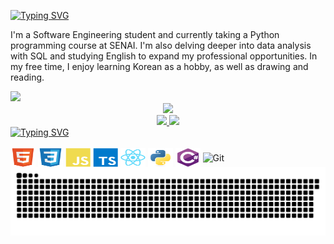 <a href="https://git.io/typing-svg"><img src="https://readme-typing-svg.demolab.com?font=Fira+Code&size=40&pause=1000&background=FE47FF00&width=435&height=100&lines=Kerolim+Cristina" alt="Typing SVG" /></a>

I'm a Software Engineering student and currently taking a Python programming course at SENAI. I'm also delving deeper into data analysis
with SQL and studying English to expand my professional
opportunities. In my free time, I enjoy learning Korean as a hobby, as well as
drawing and reading. 
<div>
<a href="[https://www.linkedin.com/in/rafaella-ballerini-45875016a](https://www.linkedin.com/in/kerolim-cristina-dos-santos-a238a6153/)"(https://www.linkedin.com/in/kerolim-cristina-dos-santos-a238a6153/)" target="_blank"><img src="https://img.shields.io/badge/-LinkedIn-%230077B5?style=for-the-badge&logo=linkedin&logoColor=white" target="_blank"></a>
</div>
<div align="center">
  <img src="kellc.gif" width="900" />
</div>
<div align="center">
  <a href="https://github.com/kellcrist1">
    <img height="190em" src="https://github-readme-stats.vercel.app/api?username=kellcrist1&show_icons=false&theme=radical&include_all_commits=false&count_private=false"/>
    <img height="190em" src="https://github-readme-stats.vercel.app/api/top-langs/?username=kellcrist1&layout=compact&langs_count=16&theme=radical"/>
  </a>
</div>
  <a href="https://git.io/typing-svg"><img src="https://readme-typing-svg.demolab.com?font=Fira+Code&pause=1000&background=FE47FF00&width=435&height=100&lines=My+skills+~" alt="Typing SVG" /></a>
  <div style="display: inline_block"><br>
  <img align="center" alt="Rafa-HTML" height="30" width="40" src="https://raw.githubusercontent.com/devicons/devicon/master/icons/html5/html5-original.svg">
  <img align="center" alt="Rafa-CSS" height="30" width="40" src="https://raw.githubusercontent.com/devicons/devicon/master/icons/css3/css3-original.svg">
  <img align="center" alt="Rafa-Js" height="30" width="40" src="https://raw.githubusercontent.com/devicons/devicon/master/icons/javascript/javascript-plain.svg">
  <img align="center" alt="Rafa-Ts" height="30" width="40" src="https://raw.githubusercontent.com/devicons/devicon/master/icons/typescript/typescript-plain.svg">
  <img align="center" alt="Rafa-React" height="30" width="40" src="https://raw.githubusercontent.com/devicons/devicon/master/icons/react/react-original.svg">
  <img align="center" alt="Rafa-Python" height="30" width="40" src="https://raw.githubusercontent.com/devicons/devicon/master/icons/python/python-original.svg">
  <img align="center" alt="Rafa-Csharp" height="30" width="40" src="https://raw.githubusercontent.com/devicons/devicon/master/icons/csharp/csharp-original.svg">
  <img align="center" alt="Git"  height="30" width="40" src="https://cdn.jsdelivr.net/gh/devicons/devicon@latest/icons/git/git-original.svg" 

</div>

<picture align="center">
  <source media="(prefers-color-scheme: dark)" srcset="https://raw.githubusercontent.com/kellcrist1/kellcrist1/output/github-contribution-grid-snake-dark.svg">
  <source media="(prefers-color-scheme: light)" srcset="https://raw.githubusercontent.com/kellcrist1/kellcrist1/output/github-contribution-grid-snake-dark.svg">
  <img align="center" alt="github contribution grid snake animation" src="https://raw.githubusercontent.com/kellcrist1/kellcrist1/output/github-contribution-grid-snake.svg">
</picture>
